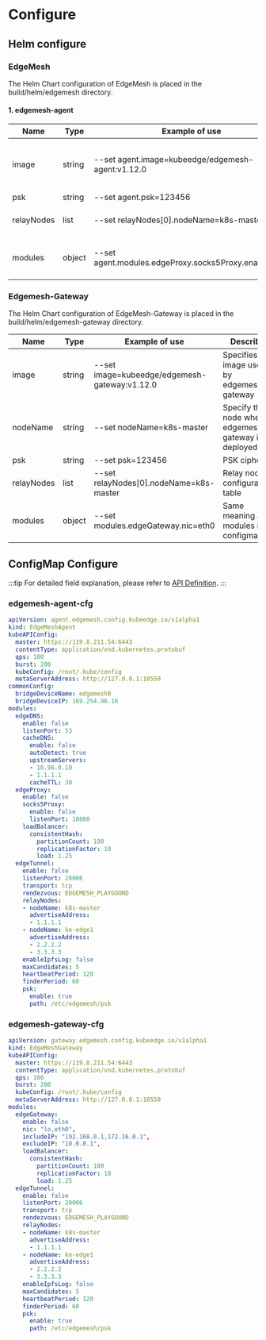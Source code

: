 # Configure

## Helm configure

### EdgeMesh

The Helm Chart configuration of EdgeMesh is placed in the build/helm/edgemesh directory.

#### 1. edgemesh-agent

| Name       | Type   | Example of use                                        | Describe                                   |
|------------|--------|-------------------------------------------------------|--------------------------------------------|
| image      | string | --set agent.image=kubeedge/edgemesh-agent:v1.12.0     | Specifies the image used by edgemesh-agent |
| psk        | string | --set agent.psk=123456                                | PSK cipher                                 |
| relayNodes | list   | --set relayNodes[0].nodeName=k8s-master               | Relay node configuration table             |
| modules    | object | --set agent.modules.edgeProxy.socks5Proxy.enable=true | Same meaning as modules in configmap       |

### Edgemesh-Gateway

The Helm Chart configuration of EdgeMesh-Gateway is placed in the build/helm/edgemesh-gateway directory.

| Name       | Type   | Example of use                                | Describe                                            |
|------------|--------|-----------------------------------------------|-----------------------------------------------------|
| image      | string | --set image=kubeedge/edgemesh-gateway:v1.12.0 | Specifies the image used by edgemesh-gateway        |
| nodeName   | string | --set nodeName=k8s-master                     | Specify the node where edgemesh-gateway is deployed |
| psk        | string | --set psk=123456                              | PSK cipher                                          |
| relayNodes | list   | --set relayNodes[0].nodeName=k8s-master       | Relay node configuration table                      |
| modules    | object | --set modules.edgeGateway.nic=eth0            | Same meaning as modules in configmap                |

## ConfigMap Configure

:::tip
For detailed field explanation, please refer to [API Definition](https://github.com/kubeedge/edgemesh/blob/main/pkg/apis/config/v1alpha1/type.go).
:::

### edgemesh-agent-cfg

```yaml
apiVersion: agent.edgemesh.config.kubeedge.io/v1alpha1
kind: EdgeMeshAgent
kubeAPIConfig:
  master: https://119.8.211.54:6443
  contentType: application/vnd.kubernetes.protobuf
  qps: 100
  burst: 200
  kubeConfig: /root/.kube/config
  metaServerAddress: http://127.0.0.1:10550
commonConfig:
  bridgeDeviceName: edgemesh0
  bridgeDeviceIP: 169.254.96.16
modules:
  edgeDNS:
    enable: false
    listenPort: 53
    cacheDNS:
      enable: false
      autoDetect: true
      upstreamServers:
      - 10.96.0.10
      - 1.1.1.1
      cacheTTL: 30
  edgeProxy:
    enable: false
    socks5Proxy:
      enable: false
      listenPort: 10800
    loadBalancer:
      consistentHash:
        partitionCount: 100
        replicationFactor: 10
        load: 1.25
  edgeTunnel:
    enable: false
    listenPort: 20006
    transport: tcp
    rendezvous: EDGEMESH_PLAYGOUND
    relayNodes:
    - nodeName: k8s-master
      advertiseAddress:
      - 1.1.1.1
    - nodeName: ke-edge1
      advertiseAddress:
      - 2.2.2.2
      - 3.3.3.3
    enableIpfsLog: false
    maxCandidates: 5
    heartbeatPeriod: 120
    finderPeriod: 60
    psk:
      enable: true
      path: /etc/edgemesh/psk
```

### edgemesh-gateway-cfg

```yaml
apiVersion: gateway.edgemesh.config.kubeedge.io/v1alpha1
kind: EdgeMeshGateway
kubeAPIConfig:
  master: https://119.8.211.54:6443
  contentType: application/vnd.kubernetes.protobuf
  qps: 100
  burst: 200
  kubeConfig: /root/.kube/config
  metaServerAddress: http://127.0.0.1:10550
modules:
  edgeGateway:
    enable: false
    nic: "lo,eth0",
    includeIP: "192.168.0.1,172.16.0.1",
    excludeIP: "10.0.0.1",
    loadBalancer:
      consistentHash:
        partitionCount: 100
        replicationFactor: 10
        load: 1.25
  edgeTunnel:
    enable: false
    listenPort: 20006
    transport: tcp
    rendezvous: EDGEMESH_PLAYGOUND
    relayNodes:
    - nodeName: k8s-master
      advertiseAddress:
      - 1.1.1.1
    - nodeName: ke-edge1
      advertiseAddress:
      - 2.2.2.2
      - 3.3.3.3
    enableIpfsLog: false
    maxCandidates: 5
    heartbeatPeriod: 120
    finderPeriod: 60
    psk:
      enable: true
      path: /etc/edgemesh/psk
```

